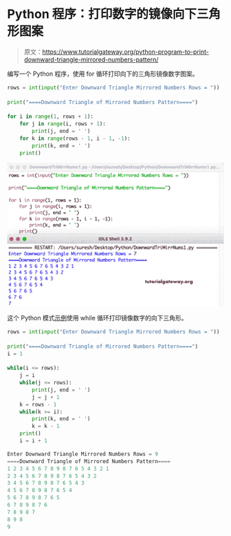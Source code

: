 # Python 程序：打印数字的镜像向下三角形图案

> 原文：<https://www.tutorialgateway.org/python-program-to-print-downward-triangle-mirrored-numbers-pattern/>

编写一个 Python 程序，使用 for 循环打印向下的三角形镜像数字图案。

```py
rows = int(input("Enter Downward Triangle Mirrored Numbers Rows = "))

print("====Downward Triangle of Mirrored Numbers Pattern====")

for i in range(1, rows + 1):
    for j in range(i, rows + 1):
        print(j, end = ' ')
    for k in range(rows - 1, i - 1, -1):
        print(k, end = ' ')       
    print()
```

![Python Program to Print Downward Triangle Mirrored Numbers Pattern](img/bdf59b54ecb0c634779ce598037d09c7.png)

这个 Python 模式[示例](https://www.tutorialgateway.org/python-programming-examples/)使用 while 循环打印镜像数字的向下三角形。

```py
rows = int(input("Enter Downward Triangle Mirrored Numbers Rows = "))

print("====Downward Triangle of Mirrored Numbers Pattern====")
i = 1

while(i <= rows):
    j = i
    while(j <= rows):
        print(j, end = ' ')
        j = j + 1
    k = rows - 1
    while(k >= i):
        print(k, end = ' ')
        k = k - 1
    print()
    i = i + 1
```

```py
Enter Downward Triangle Mirrored Numbers Rows = 9
====Downward Triangle of Mirrored Numbers Pattern====
1 2 3 4 5 6 7 8 9 8 7 6 5 4 3 2 1 
2 3 4 5 6 7 8 9 8 7 6 5 4 3 2 
3 4 5 6 7 8 9 8 7 6 5 4 3 
4 5 6 7 8 9 8 7 6 5 4 
5 6 7 8 9 8 7 6 5 
6 7 8 9 8 7 6 
7 8 9 8 7 
8 9 8 
9 
```